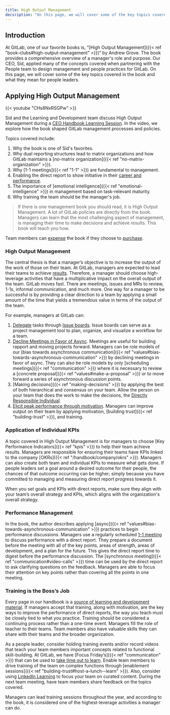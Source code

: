 ```yaml
---
title: High Output Management
decsription: "On this page, we will cover some of the key topics covered in the book High Output Management and what they mean for people leaders."
---
```


## Introduction

At GitLab, one of our favorite books is, “[High Output Management]({{< ref "book-clubs#high-output-management" >}})” by Andrew Grove. The book provides a comprehensive overview of a manager's role and purpose. Our CEO, Sid, applied many of the concepts covered when partnering with the People team to design management and people practices for GitLab. On this page, we will cover some of the key topics covered in the book and what they mean for people leaders.

## Applying High Output Management

{{< youtube "CHs8NxRSGPw" >}}

Sid and the Learning and Development team discuss High Output Management during a [CEO Handbook Learning Session](/handbook/people-group/learning-and-development/learning-initiatives/#ceo-handbook-learning-sessions). In the video, we explore how the book shaped GitLab management processes and policies.

Topics covered include:
1. Why the book is one of Sid's favorites.
1. Why dual reporting structures lead to matrix organizations and how GitLab maintains a [no-matrix organization]({{< ref "no-matrix-organization" >}}).
1. Why [1-1 meetings]({{< ref "1-1" >}}) are fundamental to management.
1. Enabling the direct report to show initiative in their [career and performance](/handbook/people-group/learning-and-development/career-development/).
1. The importance of [emotional intelligence]({{< ref "emotional-intelligence" >}}) in management based on task-relevant maturity.
1. Why training the team should be the manager's job.

> If there is one management book you should read, it is High Output Management. A lot of GitLab policies are directly from the book. Managers can learn that the most challenging aspect of management, is managing their time to make decisions and achieve results. This book will teach you how.

Team members can [expense](HTTPS://ABOUT.GITLAB.COM/handbook/finance/expenses/) the book if they choose to [purchase](https://www.amazon.com/High-Output-Management-Andrew-Grove/dp/0679762884/ref=sr_1_1?dchild=1&keywords=High+Output+Management&qid=1612303222&sr=8-1).

### High Output Management

The central thesis is that a manager’s objective is to increase the output of the work of those on their team. At GitLab, managers are expected to lead their teams to achieve [results](/handbook/values/#results). Therefore, a manager should choose high-leverage activities that have a multiplicative impact on the overall output of the team. GitLab moves fast. There are meetings, issues and MRs to review, 1-1s, informal communication, and much more. One way for a manager to be successful is by providing a clear direction to a team by applying a small amount of the time that yields a tremendous value in terms of the output of the team.

For example, managers at GitLab can:
1. [Delegate](/handbook/leadership/effective-delegation/) tasks through [Issue boards](https://docs.gitlab.com/ee/user/project/issue_board.html#:~:text=The%20GitLab%20Issue%20Board%20is,Kanban%20or%20a%20Scrum%20board.&text=Issue%20boards%20help%20you%20to,your%20entire%20process%20in%20GitLab). Issue boards can serve as a project management tool to plan, organize, and visualize a workflow for a team.
1. [Decline Meetings in Favor of Async](/handbook/company/culture/all-remote/asynchronous/#how-to-decline-meetings-in-favor-of-async/). Meetings are useful for building rapport and moving projects forward. Managers can be role models of our [bias towards asynchronous communication]({{< ref "values#bias-towards-asynchronous-communication" >}}) by declining meetings in favor of async. They can also be role models by only [scheduling meetings]({{< ref "communication" >}}) where it is necessary to review a [concrete proposal]({{< ref "values#make-a-proposal" >}}) or to move forward a series of asynchronous discussion points.
1. [Making decisions]({{< ref "making-decisions" >}}) by applying the best of both hierarchical and consensus on your team. Allow the person on your team that does the work to make the decisions, the [Directly Responsible Individual](/handbook/people-group/directly-responsible-individuals/).
1. [Elicit peak performance through motivation](https://internal.gitlab.com/handbook/company/high-performing-teams/). Managers can improve output on their team by applying motivation, [building trust]({{< ref "building-trust" >}}), and training.

### Application of Individual KPIs

A topic covered in High Output Management is for managers to choose [Key Performance Indicators]({{< ref "kpis" >}}) to help their team achieve results. Managers are responsible for ensuring their teams have KPIs linked to the company [OKRs]({{< ref "/handbook/company/okrs" >}}). Managers can also create both team and individual KPIs to measure what gets done. If people leaders set a goal around a desired outcome for their people, the chances of that outcome occurring can be higher; simply because you have committed to managing and measuring direct report progress towards it.

When you set goals and KPIs with direct reports, make sure they align with your team’s overall strategy and KPIs, which aligns with the organization's overall strategy.

### Performance Management

In the book, the author describes applying [async]({{< ref "values#bias-towards-asynchronous-communication" >}}) practices to begin performance discussions. Managers use a regularly scheduled [1-1 meeting](/handbook/leadership/1-1/) to discuss performance with a direct report. They prepare a document before the meeting with all of the key points, areas of strength, areas of development, and a plan for the future. This gives the direct report time to digest before the performance discussion. The [synchronous meeting]({{< ref "communication#video-calls" >}}) time can be used by the direct report to ask clarifying questions on the feedback. Managers are able to focus their attention on key points rather than covering all the points in one meeting.

### Training is the Boss’s Job

Every page in our handbook is a [source of learning and development material](/handbook/people-group/learning-and-development/#handbook-first-training-content/). If managers accept that training, along with motivation, are the key ways to improve the performance of direct reports, the way you teach must be closely tied to what you practice. Training should be considered a continuing process rather than a one-time event. Managers fill the role of teacher to their teams. Team members also have valuable skills they can share with their teams and the broader organization.

As a people leader, consider holding training events and/or record videos that teach your team members important concepts related to functional skill-building. At GitLab, we have [Focus Friday’s]({{< ref "communication" >}}) that can be used to [take time out to learn](/handbook/people-group/learning-and-development/learning-initiatives/#take-time-out-to-learn-campaign/).  Enable team members to drive training of the team on complex functions through [enablement sessions]({{< ref "building-trust#host-a-lunch--learn" >}}). Also, consider using [LinkedIn Learning](/handbook/people-group/learning-and-development/linkedin-learning/) to focus your team on curated content. During the next team meeting, have team members share feedback on the topics covered.

Managers can lead training sessions throughout the year, and according to the book, it is considered one of the highest-leverage activities a manager can do.

